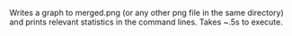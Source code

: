 Writes a graph to merged.png (or any other png file in the same directory) and prints relevant statistics in the command lines. Takes ~.5s to execute.
